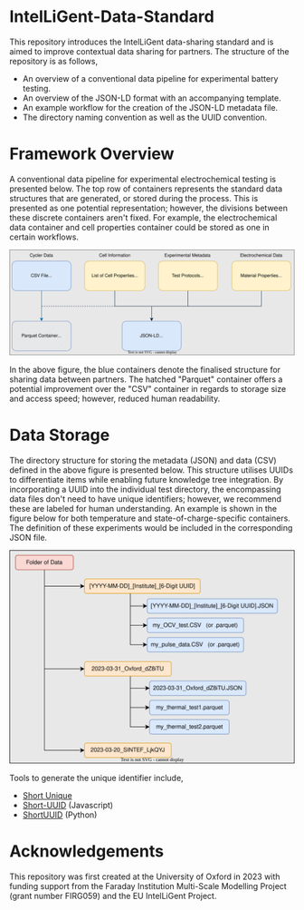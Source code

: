 # IntelLiGent-Data-Standard

This repository introduces the IntelLiGent data-sharing standard and is aimed to improve contextual data sharing for partners. The structure of the repository is as follows,

- An overview of a conventional data pipeline for experimental battery testing.
- An overview of the JSON-LD format with an accompanying template.
- An example workflow for the creation of the JSON-LD metadata file.
- The directory naming convention as well as the UUID convention.

# Framework Overview

A conventional data pipeline for experimental electrochemical testing is presented below. The top row of containers represents the standard data structures that are generated, or stored during the process. This is presented as one potential representation; however, the divisions between these discrete containers aren't fixed. For example, the electrochemical data container and cell properties container could be stored as one in certain workflows. 

![Alt text](./assets/Data_Structure.svg)

In the above figure, the blue containers denote the finalised structure for sharing data between partners. The hatched "Parquet" container offers a potential improvement over the "CSV" container in regards to storage size and access speed; however, reduced human readability. 

# Data Storage

The directory structure for storing the metadata (JSON) and data (CSV) defined in the above figure is presented below. This structure utilises UUIDs to differentiate items while enabling future knowledge tree integration. By incorporating a UUID into the individual test directory, the encompassing data files don't need to have unique identifiers; however, we recommend these are labeled for human understanding. An example is shown in the figure below for both temperature and state-of-charge-specific containers. The definition of these experiments would be included in the corresponding JSON file.

![Alt text](./assets/Directory.svg)

Tools to generate the unique identifier include,
- [Short Unique](https://shortunique.id/)
- [Short-UUID](https://www.npmjs.com/package/short-uuid) (Javascript)
- [ShortUUID](https://pypi.org/project/shortuuid/) (Python)

# Acknowledgements

This repository was first created at the University of Oxford in 2023 with funding support from the Faraday Institution Multi-Scale Modelling Project (grant number FIRG059) and the EU IntelLiGent Project.

